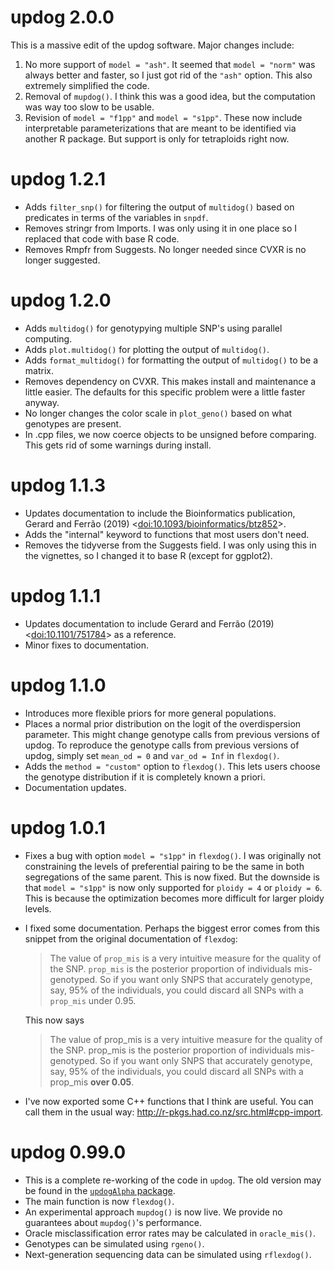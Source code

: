 # updog 2.0.0

This is a massive edit of the updog software. Major changes include:

1. No more support of `model = "ash"`. It seemed that `model = "norm"`
   was always better and faster, so I just got rid of the `"ash"` option.
   This also extremely simplified the code.
2. Removal of `mupdog()`. I think this was a good idea, but the 
   computation was way too slow to be usable.
3. Revision of `model = "f1pp"` and `model = "s1pp"`. These now include
   interpretable parameterizations that are meant to be identified
   via another R package. But support is only for tetraploids right now.


# updog 1.2.1

- Adds `filter_snp()` for filtering the output of `multidog()` based
  on predicates in terms of the variables in `snpdf`.
- Removes stringr from Imports. I was only using it in one place so I
  replaced that code with base R code.
- Removes Rmpfr from Suggests. No longer needed since CVXR is no longer
  suggested.

# updog 1.2.0

- Adds `multidog()` for genotypying multiple SNP's using parallel computing.
- Adds `plot.multidog()` for plotting the output of `multidog()`.
- Adds `format_multidog()` for formatting the output of `multidog()` to be
  a matrix.
- Removes dependency on CVXR. This makes install and maintenance a little easier. 
  The defaults for this specific problem were a little faster anyway.
- No longer changes the color scale in `plot_geno()` based on what 
  genotypes are present.
- In .cpp files, we now coerce objects to be unsigned before comparing. This
  gets rid of some warnings during install.

# updog 1.1.3

- Updates documentation to include the Bioinformatics publication,
  Gerard and Ferrão (2019) 
  \<[doi:10.1093/bioinformatics/btz852](https://doi.org/10.1093/bioinformatics/btz852)\>.
- Adds the "internal" keyword to functions that most users don't need.
- Removes the tidyverse from the Suggests field. I was only using this in 
  the vignettes, so I changed it to base R (except for ggplot2).

# updog 1.1.1

- Updates documentation to include Gerard and Ferrão (2019) 
  \<[doi:10.1101/751784](https://doi.org/10.1101/751784)\>
  as a reference.
- Minor fixes to documentation.

# updog 1.1.0

- Introduces more flexible priors for more general populations.
- Places a normal prior distribution on the logit of the
  overdispersion parameter. This might change genotype calls from
  previous versions of updog. To reproduce the genotype calls from
  previous versions of updog, simply set `mean_od = 0` and `var_od =
  Inf` in `flexdog()`.
- Adds the `method = "custom"` option to `flexdog()`. This lets users
  choose the genotype distribution if it is completely known a priori.
- Documentation updates.

# updog 1.0.1

- Fixes a bug with option `model = "s1pp"` in `flexdog()`. I was
  originally not constraining the levels of preferential pairing to be
  the same in both segregations of the same parent. This is now
  fixed. But the downside is that `model = "s1pp"` is now only
  supported for `ploidy = 4` or `ploidy = 6`. This is because the
  optimization becomes more difficult for larger ploidy levels.
- I fixed some documentation. Perhaps the biggest error comes from
  this snippet from the original documentation of `flexdog`:

    > The value of `prop_mis` is a very intuitive measure for the
    > quality of the SNP. `prop_mis` is the posterior proportion of
    > individuals mis-genotyped. So if you want only SNPS that
    > accurately genotype, say, 95% of the individuals, you could
    > discard all SNPs with a `prop_mis` under 0.95.

    This now says

    > The value of prop_mis is a very intuitive measure for the
    > quality of the SNP. prop_mis is the posterior proportion of
    > individuals mis-genotyped. So if you want only SNPS that
    > accurately genotype, say, 95% of the individuals, you could
    > discard all SNPs with a prop_mis **over 0.05**.
- I've now exported some C++ functions that I think are useful. You
  can call them in the usual way:
  <http://r-pkgs.had.co.nz/src.html#cpp-import>.


# updog 0.99.0

- This is a complete re-working of the code in `updog`. The old
  version may be found in the [`updogAlpha`
  package](https://github.com/dcgerard/updogAlpha).
- The main function is now `flexdog()`.
- An experimental approach `mupdog()` is now live. We provide no
  guarantees about `mupdog()`'s performance.
- Oracle misclassification error rates may be calculated in
  `oracle_mis()`.
- Genotypes can be simulated using `rgeno()`.
- Next-generation sequencing data can be simulated using `rflexdog()`.
